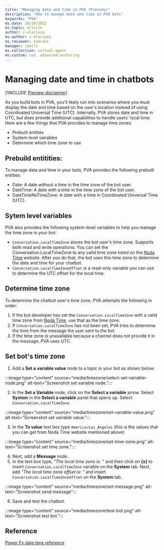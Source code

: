 ```yaml
---
title: "Managing date and time in PVA (Preview)"
description: "How to manage date and time in PVA bots"
keywords: "PVA"
ms.date: 10/10/2022
ms.topic: article
author: v-alarioza
ms.author: v-alarioza
ms.reviewer: kamrani
manager: iawilt
ms.collection: virtual-agent
ms.custom: ceX, advanced-authoring
---
```


# Managing date and time in chatbots

[!INCLUDE [Preview disclaimer](includes/public-preview-disclaimer.md)]

As you build bots in PVA, you'll likely run into scenarios where you must display the date and time based on the user's location instead of using Coordinated Universal Time (UTC). Internally, PVA stores date and time in UTC, but does provide additional capabilities to handle users' local time. Here are a few things that PVA provides to manage time zones.

- Prebuilt entities 
- System level vairables 
- Determine which time zone to use

## Prebuild entitities:
To manage data and time in your bots, PVA provides the following prebuilt entities:  
- Date: A date without a time in the time zone of the bot user.
- DateTime: A date with a time in the time zone of the bot user. 
- DateTimeNoTimeZone: A date with a time in Coordinated Universal Time (UTC).

## Sytem level variables
PVA also provides the following system-level variables to help you manage the time zone in your bot:
- `Conversation.LocalTimeZone` stores the bot user's time zone. Supports both read and write operations. You can set the Conversation.LocalTimeZone to any valid time zone listed on the [Noda Time](https://nodatime.org/timezones) website. After you do that, the bot uses this time zone to determine the date and time for your chatbot. 
- `Conversation.LocalTimeZoneOffset` is a read-only variable you can use to determine the UTC offset for the local time. 

## Determine time zone
To determine the chatbot user's time zone, PVA attempts the following in order:
1. If the bot developer has set the `Conversation.LocalTimeZone` with a valid time zone from [Noda Time](https://nodatime.org/timezones), use that as the time zone.
1. If `Conversation.LocalTimeZone` has not been set, PVA tries to determine the time from the message the user sent to the bot
1. If the time zone is unavailable because a channel does not provide it in the message, PVA uses UTC.

## Set bot's time zone
1. Add a **Set a variable value** node to a topic in your bot as shown below:

:::image type="content" source="media/timezone/select-set-variable-node.png" alt-text="Screenshot set variable node.":::

2. In the **Set a Variable** node, click on the **Select a variable** arrow. Select **System** in the **Select a variable** panel that opens up. Select `Conversation.LocalTimeZone`.

:::image type="content" source="media/timezone/set-variable-value.png" alt-text="Screenshot set variable value.":::

3. In the **To value** text box type `America/Los_Angeles` (this is the values that you can get from Noda Time website mentioned above)

:::image type="content" source="media/timezone/set-time-zone.png" alt-text="Screenshot set time zone.":::

4. Next, add a **Message** node.
5. In the text box type, _"The local time zone is: "_ and then click on **{x}** to insert `Conversation.LocalTimeZone` variable on the **System** tab. Next, add _"The local time zone offset is: "_ and insert `Conversation.LocalTimeZoneOffset` on the **System** tab. 

:::image type="content" source="media/timezone/set-message.png" alt-text="Screenshot send message":::

6. Save and test the chatbot.

:::image type="content" source="media/timezone/test-bot.png" alt-text="Screenshot test bot.":::


## Reference
[Power Fx date time reference](https://learn.microsoft.com/power-platform/power-fx/data-types#date-time-and-datetime)
